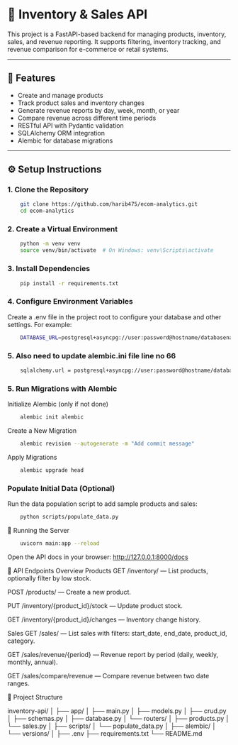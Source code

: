 # 🛒 Inventory & Sales API

This project is a FastAPI-based backend for managing products, inventory, sales, and revenue reporting. It supports filtering, inventory tracking, and revenue comparison for e-commerce or retail systems.

---

## 🚀 Features

- Create and manage products
- Track product sales and inventory changes
- Generate revenue reports by day, week, month, or year
- Compare revenue across different time periods
- RESTful API with Pydantic validation
- SQLAlchemy ORM integration
- Alembic for database migrations

---


## ⚙️ Setup Instructions

### 1. Clone the Repository

```bash
    git clone https://github.com/harib475/ecom-analytics.git
    cd ecom-analytics
```

### 2. Create a Virtual Environment
```bash
    python -m venv venv
    source venv/bin/activate  # On Windows: venv\Scripts\activate
```

### 3. Install Dependencies
```bash
    pip install -r requirements.txt
```

### 4. Configure Environment Variables
Create a .env file in the project root to configure your database and other settings. For example:
```bash
    DATABASE_URL=postgresql+asyncpg://user:password@hostname/databasename
```
### 5. Also need to update alembic.ini file line no 66
```bash
    sqlalchemy.url = postgresql+asyncpg://user:password@hostname/databasename
```

### 5. Run Migrations with Alembic
Initialize Alembic (only if not done)
```bash
    alembic init alembic
```

Create a New Migration
```bash
    alembic revision --autogenerate -m "Add commit message"
```

Apply Migrations
```bash
    alembic upgrade head
```


### Populate Initial Data (Optional)
Run the data population script to add sample products and sales:
```bash
    python scripts/populate_data.py
```

🚀 Running the Server
```bash
    uvicorn main:app --reload
```
Open the API docs in your browser:
http://127.0.0.1:8000/docs


📘 API Endpoints Overview
Products
GET /inventory/ — List products, optionally filter by low stock.

POST /products/ — Create a new product.

PUT /inventory/{product_id}/stock — Update product stock.

GET /inventory/{product_id}/changes — Inventory change history.

Sales
GET /sales/ — List sales with filters: start_date, end_date, product_id, category.

GET /sales/revenue/{period} — Revenue report by period (daily, weekly, monthly, annual).

GET /sales/compare/revenue — Compare revenue between two date ranges.


📁 Project Structure

inventory-api/
│
├── app/
│   ├── main.py
│   ├── models.py
│   ├── crud.py
│   ├── schemas.py
│   ├── database.py
│   └── routers/
│       ├── products.py
│       └── sales.py
│
├── scripts/
│   └── populate_data.py
│
├── alembic/
│   └── versions/
│
├── .env
├── requirements.txt
└── README.md
